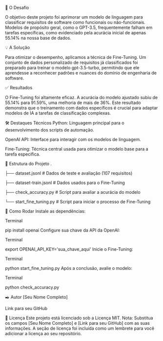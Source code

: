 🎯 O Desafio

O objetivo deste projeto foi aprimorar um modelo de linguagem para classificar requisitos de software como funcionais ou não-funcionais. Modelos de propósito geral, como o GPT-3.5, frequentemente falham em tarefas específicas, como evidenciado pela acurácia inicial de apenas 55.14% na nossa base de dados.

💡 A Solução

Para otimizar o desempenho, aplicamos a técnica de Fine-Tuning. Um conjunto de dados personalizado de requisitos já classificados foi preparado para treinar o modelo gpt-3.5-turbo, permitindo que ele aprendesse a reconhecer padrões e nuances do domínio de engenharia de software.

✅ Resultados

O Fine-Tuning foi altamente eficaz. A acurácia do modelo ajustado subiu de 55.14% para 91.59%, uma melhoria de mais de 36%. Este resultado demonstra que o treinamento com dados específicos é crucial para adaptar modelos de IA a tarefas de classificação complexas.

🛠️ Destaques Técnicos
Python: Linguagem principal para o desenvolvimento dos scripts de automação.

OpenAI API: Interface para interagir com os modelos de linguagem.

Fine-Tuning: Técnica central usada para otimizar o modelo base para a tarefa específica.

📂 Estrutura do Projeto
.

├── dataset.jsonl                  # Dados de teste e avaliação (107 requisitos)

├── dataset-train.jsonl            # Dados usados para o Fine-Tuning

├── check_accuracy.py              # Script para avaliar a acurácia do modelo

└── start_fine_tuning.py           # Script para iniciar o processo de Fine-Tuning

🚀 Como Rodar
Instale as dependências:

Terminal

pip install openai
Configure sua chave da API da OpenAI:

Terminal

export OPENAI_API_KEY='sua_chave_aqui'
Inicie o Fine-Tuning:

Terminal

python start_fine_tuning.py
Após a conclusão, avalie o modelo:

Terminal

python check_accuracy.py


✒️ Autor
[Seu Nome Completo]

Link para seu GitHub

📄 Licença
Este projeto está licenciado sob a Licença MIT.
Nota: Substitua os campos [Seu Nome Completo] e [Link para seu GitHub] com as suas informações. A seção de licença foi incluída como um lembrete para você adicionar a licença ao seu repositório.
